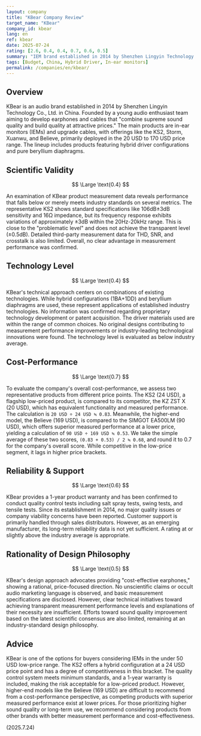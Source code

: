 ```yaml
---
layout: company
title: "KBear Company Review"
target_name: "KBear"
company_id: kbear
lang: en
ref: kbear
date: 2025-07-24
rating: [2.6, 0.4, 0.4, 0.7, 0.6, 0.5]
summary: "IEM brand established in 2014 by Shenzhen Lingyin Technology in China. Offers some competitiveness in the low-price range, but a clear gap exists with industry leaders in scientific transparency and technological innovation."
tags: [Budget, China, Hybrid Driver, In-ear monitors]
permalink: /companies/en/kbear/
---
```

## Overview

KBear is an audio brand established in 2014 by Shenzhen Lingyin Technology Co., Ltd. in China. Founded by a young audio enthusiast team aiming to develop earphones and cables that "combine supreme sound quality and build quality at attractive prices." The main products are in-ear monitors (IEMs) and upgrade cables, with offerings like the KS2, Storm, Xuanwu, and Believe, primarily deployed in the 20 USD to 170 USD price range. The lineup includes products featuring hybrid driver configurations and pure beryllium diaphragms.

## Scientific Validity

$$ \Large \text{0.4} $$

An examination of KBear product measurement data reveals performance that falls below or merely meets industry standards on several metrics. The representative KS2 shows standard specifications like 106dB±3dB sensitivity and 16Ω impedance, but its frequency response exhibits variations of approximately ±3dB within the 20Hz-20kHz range. This is close to the "problematic level" and does not achieve the transparent level (±0.5dB). Detailed third-party measurement data for THD, SNR, and crosstalk is also limited. Overall, no clear advantage in measurement performance was confirmed.

## Technology Level

$$ \Large \text{0.4} $$

KBear's technical approach centers on combinations of existing technologies. While hybrid configurations (1BA+1DD) and beryllium diaphragms are used, these represent applications of established industry technologies. No information was confirmed regarding proprietary technology development or patent acquisition. The driver materials used are within the range of common choices. No original designs contributing to measurement performance improvements or industry-leading technological innovations were found. The technology level is evaluated as below industry average.

## Cost-Performance

$$ \Large \text{0.7} $$

To evaluate the company's overall cost-performance, we assess two representative products from different price points. The KS2 (24 USD), a flagship low-priced product, is compared to its competitor, the KZ ZST X (20 USD), which has equivalent functionality and measured performance. The calculation is `20 USD ÷ 24 USD ≒ 0.83`. Meanwhile, the higher-end model, the Believe (169 USD), is compared to the SIMGOT EA500LM (90 USD), which offers superior measured performance at a lower price, yielding a calculation of `90 USD ÷ 169 USD ≒ 0.53`. We take the simple average of these two scores, `(0.83 + 0.53) / 2 ≒ 0.68`, and round it to 0.7 for the company's overall score. While competitive in the low-price segment, it lags in higher price brackets.

## Reliability & Support

$$ \Large \text{0.6} $$

KBear provides a 1-year product warranty and has been confirmed to conduct quality control tests including salt spray tests, swing tests, and tensile tests. Since its establishment in 2014, no major quality issues or company viability concerns have been reported. Customer support is primarily handled through sales distributors. However, as an emerging manufacturer, its long-term reliability data is not yet sufficient. A rating at or slightly above the industry average is appropriate.

## Rationality of Design Philosophy

$$ \Large \text{0.5} $$

KBear's design approach advocates providing "cost-effective earphones," showing a rational, price-focused direction. No unscientific claims or occult audio marketing language is observed, and basic measurement specifications are disclosed. However, clear technical initiatives toward achieving transparent measurement performance levels and explanations of their necessity are insufficient. Efforts toward sound quality improvement based on the latest scientific consensus are also limited, remaining at an industry-standard design philosophy.

## Advice

KBear is one of the options for buyers considering IEMs in the under 50 USD low-price range. The KS2 offers a hybrid configuration at a 24 USD price point and has a degree of competitiveness in this bracket. The quality control system meets minimum standards, and a 1-year warranty is included, making the risk acceptable for a low-priced product. However, higher-end models like the Believe (169 USD) are difficult to recommend from a cost-performance perspective, as competing products with superior measured performance exist at lower prices. For those prioritizing higher sound quality or long-term use, we recommend considering products from other brands with better measurement performance and cost-effectiveness.

(2025.7.24)
